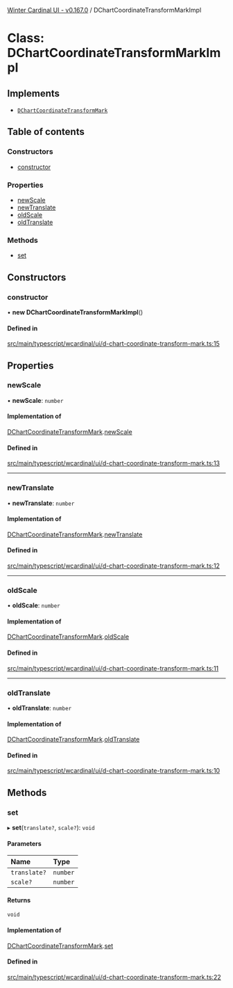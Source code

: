[Winter Cardinal UI - v0.167.0](../index.md) / DChartCoordinateTransformMarkImpl

# Class: DChartCoordinateTransformMarkImpl

## Implements

- [`DChartCoordinateTransformMark`](../interfaces/DChartCoordinateTransformMark.md)

## Table of contents

### Constructors

- [constructor](DChartCoordinateTransformMarkImpl.md#constructor)

### Properties

- [newScale](DChartCoordinateTransformMarkImpl.md#newscale)
- [newTranslate](DChartCoordinateTransformMarkImpl.md#newtranslate)
- [oldScale](DChartCoordinateTransformMarkImpl.md#oldscale)
- [oldTranslate](DChartCoordinateTransformMarkImpl.md#oldtranslate)

### Methods

- [set](DChartCoordinateTransformMarkImpl.md#set)

## Constructors

### constructor

• **new DChartCoordinateTransformMarkImpl**()

#### Defined in

[src/main/typescript/wcardinal/ui/d-chart-coordinate-transform-mark.ts:15](https://github.com/winter-cardinal/winter-cardinal-ui/blob/v0.167.0/src/main/typescript/wcardinal/ui/d-chart-coordinate-transform-mark.ts#L15)

## Properties

### newScale

• **newScale**: `number`

#### Implementation of

[DChartCoordinateTransformMark](../interfaces/DChartCoordinateTransformMark.md).[newScale](../interfaces/DChartCoordinateTransformMark.md#newscale)

#### Defined in

[src/main/typescript/wcardinal/ui/d-chart-coordinate-transform-mark.ts:13](https://github.com/winter-cardinal/winter-cardinal-ui/blob/v0.167.0/src/main/typescript/wcardinal/ui/d-chart-coordinate-transform-mark.ts#L13)

___

### newTranslate

• **newTranslate**: `number`

#### Implementation of

[DChartCoordinateTransformMark](../interfaces/DChartCoordinateTransformMark.md).[newTranslate](../interfaces/DChartCoordinateTransformMark.md#newtranslate)

#### Defined in

[src/main/typescript/wcardinal/ui/d-chart-coordinate-transform-mark.ts:12](https://github.com/winter-cardinal/winter-cardinal-ui/blob/v0.167.0/src/main/typescript/wcardinal/ui/d-chart-coordinate-transform-mark.ts#L12)

___

### oldScale

• **oldScale**: `number`

#### Implementation of

[DChartCoordinateTransformMark](../interfaces/DChartCoordinateTransformMark.md).[oldScale](../interfaces/DChartCoordinateTransformMark.md#oldscale)

#### Defined in

[src/main/typescript/wcardinal/ui/d-chart-coordinate-transform-mark.ts:11](https://github.com/winter-cardinal/winter-cardinal-ui/blob/v0.167.0/src/main/typescript/wcardinal/ui/d-chart-coordinate-transform-mark.ts#L11)

___

### oldTranslate

• **oldTranslate**: `number`

#### Implementation of

[DChartCoordinateTransformMark](../interfaces/DChartCoordinateTransformMark.md).[oldTranslate](../interfaces/DChartCoordinateTransformMark.md#oldtranslate)

#### Defined in

[src/main/typescript/wcardinal/ui/d-chart-coordinate-transform-mark.ts:10](https://github.com/winter-cardinal/winter-cardinal-ui/blob/v0.167.0/src/main/typescript/wcardinal/ui/d-chart-coordinate-transform-mark.ts#L10)

## Methods

### set

▸ **set**(`translate?`, `scale?`): `void`

#### Parameters

| Name | Type |
| :------ | :------ |
| `translate?` | `number` |
| `scale?` | `number` |

#### Returns

`void`

#### Implementation of

[DChartCoordinateTransformMark](../interfaces/DChartCoordinateTransformMark.md).[set](../interfaces/DChartCoordinateTransformMark.md#set)

#### Defined in

[src/main/typescript/wcardinal/ui/d-chart-coordinate-transform-mark.ts:22](https://github.com/winter-cardinal/winter-cardinal-ui/blob/v0.167.0/src/main/typescript/wcardinal/ui/d-chart-coordinate-transform-mark.ts#L22)
